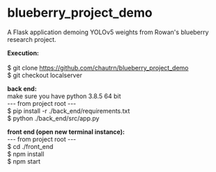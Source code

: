 # blueberry_project_demo
A Flask application demoing YOLOv5 weights from Rowan's blueberry research project.

**Execution:**\
\
$ git clone https://github.com/chautrn/blueberry_project_demo \
$ git checkout localserver

**back end:**\
make sure you have python 3.8.5 64 bit \
--- from project root --- \
$ pip install -r ./back_end/requirements.txt \
$ python ./back_end/src/app.py 

**front end (open new terminal instance):**\
--- from project root --- \
$ cd ./front_end \
$ npm install \
$ npm start
